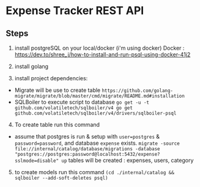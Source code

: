 # Expense Tracker REST API

## Steps
1. install postgreSQL on your local/docker (i'm using docker)
Docker : https://dev.to/shree_j/how-to-install-and-run-psql-using-docker-41j2

2. install golang

3. install project dependencies:
* Migrate will be use to create table
`https://github.com/golang-migrate/migrate/blob/master/cmd/migrate/README.md#installation`
* SQLBoiler to execute script to database
`go get -u -t github.com/volatiletech/sqlboiler/v4
go get github.com/volatiletech/sqlboiler/v4/drivers/sqlboiler-psql`

4. To create table run this command
* assume that postgres is run & setup with `user=postgres` & `password=password`, and database `expense` exists.
`migrate -source file://internal/catalog/database/migrations -database "postgres://postgres:password@localhost:5432/expense?sslmode=disable" up`
tables will be created : expenses, users, category

5. to create models run this command
`(cd ./internal/catalog && sqlboiler --add-soft-deletes psql)`
